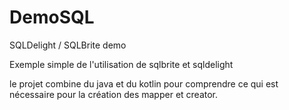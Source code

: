 # DemoSQL
SQLDelight / SQLBrite demo

Exemple simple de l'utilisation de sqlbrite et sqldelight

le projet combine du java et du kotlin pour comprendre ce qui est nécessaire pour la création des mapper et creator.